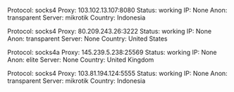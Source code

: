 Protocol: socks4
Proxy: 103.102.13.107:8080
Status: working
IP: None
Anon: transparent
Server: mikrotik
Country: Indonesia

Protocol: socks4
Proxy: 80.209.243.26:3222
Status: working
IP: None
Anon: transparent
Server: None
Country: United States

Protocol: socks4a
Proxy: 145.239.5.238:25569
Status: working
IP: None
Anon: elite
Server: None
Country: United Kingdom

Protocol: socks4
Proxy: 103.81.194.124:5555
Status: working
IP: None
Anon: transparent
Server: mikrotik
Country: Indonesia

